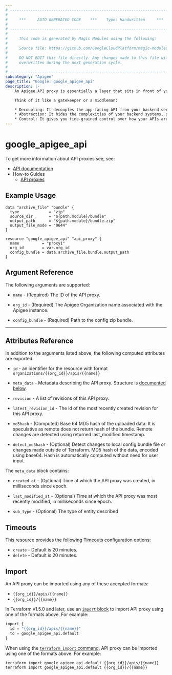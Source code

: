 ```yaml
---
# ----------------------------------------------------------------------------
#
#     ***     AUTO GENERATED CODE    ***    Type: Handwritten     ***
#
# ----------------------------------------------------------------------------
#
#     This code is generated by Magic Modules using the following:
#
#     Source file: https://github.com/GoogleCloudPlatform/magic-modules/tree/main/mmv1/third_party/terraform/website/docs/r/apigee_api.html.markdown
#
#     DO NOT EDIT this file directly. Any changes made to this file will be
#     overwritten during the next generation cycle.
#
# ----------------------------------------------------------------------------
subcategory: "Apigee"
page_title: "Google: google_apigee_api"
description: |-
    An Apigee API proxy is essentially a layer that sits in front of your backend APIs. It acts as an intermediary between your API consumers (like mobile apps or websites) and your backend services.   

    Think of it like a gatekeeper or a middleman:

    * Decoupling: It decouples the app-facing API from your backend services. This means you can make changes to your backend systems without affecting the apps that use your API, as long as the API proxy interface remains consistent.   
    * Abstraction: It hides the complexities of your backend systems, presenting a simplified and consistent interface to your API consumers.
    * Control: It gives you fine-grained control over how your APIs are accessed and used, allowing you to enforce security policies, rate limits, and other controls.
---
```


# google_apigee_api

To get more information about API proxies see, see:

* [API documentation](https://cloud.google.com/apigee/docs/reference/apis/apigee/rest/v1/organizations.apis)
* How-to Guides
  * [API proxies](https://cloud.google.com/apigee/docs/resources)


## Example Usage

```hcl
data "archive_file" "bundle" {
  type             = "zip"
  source_dir       = "${path.module}/bundle"
  output_path      = "${path.module}/bundle.zip"
  output_file_mode = "0644"
}

resource "google_apigee_api" "api_proxy" {
  name          = "proxy1"
  org_id        = var.org_id
  config_bundle = data.archive_file.bundle.output_path
}
```

## Argument Reference

The following arguments are supported:

* `name` -
  (Required)
  The ID of the API proxy.

* `org_id` -
  (Required)
  The Apigee Organization name associated with the Apigee instance.

* `config_bundle` -
  (Required)
  Path to the config zip bundle.

- - -

## Attributes Reference

In addition to the arguments listed above, the following computed attributes are exported:

* `id` - an identifier for the resource with format `organizations/{{org_id}}/apis/{{name}}`

* `meta_data` -
  Metadata describing the API proxy.
  Structure is [documented below](#nested_meta_data).

* `revision` -
  A list of revisions of this API proxy.

* `latest_revision_id` -
  The id of the most recently created revision for this API proxy.

* `md5hash` -
  (Computed) Base 64 MD5 hash of the uploaded data. It is speculative as remote does not return hash of the bundle. Remote changes are detected using returned last_modified timestamp.

* `detect_md5hash` -
  (Optional) Detect changes to local config bundle file or changes made outside of Terraform. MD5 hash of the data, encoded using base64. Hash is automatically computed without need for user input.

<a name="nested_meta_data"></a>The `meta_data` block contains:

* `created_at` -
  (Optional)
  Time at which the API proxy was created, in milliseconds since epoch.

* `last_modified_at` -
  (Optional)
  Time at which the API proxy was most recently modified, in milliseconds since epoch.

* `sub_type` -
  (Optional)
  The type of entity described

## Timeouts

This resource provides the following
[Timeouts](/docs/configuration/resources.html#timeouts) configuration options:

* `create` - Default is 20 minutes.
* `delete` - Default is 20 minutes.

## Import

An API proxy can be imported using any of these accepted formats:

* `{{org_id}}/apis/{{name}}`
* `{{org_id}}/{{name}}`

In Terraform v1.5.0 and later, use an [`import` block](https://developer.hashicorp.com/terraform/language/import) to import API proxy using one of the formats above. For example:

```tf
import {
  id = "{{org_id}}/apis/{{name}}"
  to = google_apigee_api.default
}
```

When using the [`terraform import` command](https://developer.hashicorp.com/terraform/cli/commands/import), API proxy can be imported using one of the formats above. For example:

```
terraform import google_apigee_api.default {{org_id}}/apis/{{name}}
terraform import google_apigee_api.default {{org_id}}/{{name}}
```
